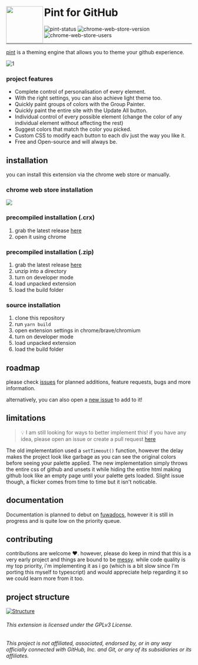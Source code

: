 # <a  href="https://projects.fuwa.sh/pint/"><img align="left" height="100" src="/docs/assets/pint-logo.png"/></a> **Pint** for GitHub

![pint-status](https://img.shields.io/badge/pint%20src-2.0-green)
![chrome-web-store-version](https://img.shields.io/chrome-web-store/v/mjhmdkcefcklflcmmokoahfdodcpeobg)
![chrome-web-store-users](https://img.shields.io/chrome-web-store/users/mjhmdkcefcklflcmmokoahfdodcpeobg)

<hr>

[pint](https://projects.fuwa.sh/pint/) is a theming engine that allows you to theme your github experience.

![1](https://user-images.githubusercontent.com/53419401/182546037-c944fca4-f9b9-438f-aa7b-4e418807e0e8.png)

### project features

- Complete control of personalisation of every element.
- With the right settings, you can also achieve light theme too.
- Quickly paint groups of colors with the Group Painter.
- Quickly paint the entire site with the Update All button.
- Individual control of every possible element (change the color of any individual element without affecting the rest)
- Suggest colors that match the color you picked.
- Custom CSS to modify each button to each div just the way you like it.
- Free and Open-source and will always be.

## installation

you can install this extension via the chrome web store or manually.

### chrome web store installation

<a href="https://chrome.google.com/webstore/detail/gitccentify/mjhmdkcefcklflcmmokoahfdodcpeobg"><img src="https://storage.googleapis.com/web-dev-uploads/image/WlD8wC6g8khYWPJUsQceQkhXSlv1/UV4C4ybeBTsZt43U4xis.png" /></a>

### precompiled installation (.crx)

1. grab the latest release [here](https://github.com/fuwaa/pint/releases)
2. open it using chrome

### precompiled installation (.zip)

1. grab the latest release [here](https://github.com/fuwaa/pint/releases)
2. unzip into a directory
3. turn on developer mode
4. load unpacked extension
5. load the build folder

### source installation

1. clone this repository
2. run `yarn build`
3. open extension settings in chrome/brave/chromium
4. turn on developer mode
5. load unpacked extension
6. load the build folder

## roadmap

please check [issues](https://github.com/fuwaa/pint/issues) for planned additions, feature requests, bugs and more information.

alternatively, you can also open a [new issue](https://github.com/fuwaa/pint/issues/new) to add to it!

## limitations

> 💡 I am still looking for ways to better implement this! if you have any idea, please open an issue or create a pull request [here](https://github.com/fuwaa/pint/issues/new/choose)

The old implementation used a `setTimeout()` function, however the delay makes the project look like garbage as you can see the original colors before seeing your palette applied. The new implementation simply throws the entire css of github and unsets it while hiding the entire html making github look like an empty page until your palette gets loaded. Slight issue though, a flicker comes from time to time but it isn't noticable.

## documentation

Documentation is planned to debut on [fuwadocs](https://docs.fuwa.sh/pint/), however it is still in progress and is quite low on the priority queue.

## contributing

contributions are welcome ❤️. however, please do keep in mind that this is a very early project and things are bound to be [messy](https://github.com/fuwaa/pint/issues/37). while code quality is my top priority, i'm implementing it as i go (which is a bit slow since I'm porting this myself to typescript) and would appreciate help regarding it so we could learn more from it too.

## project structure

[![Structure](https://images.repography.com/27896465/fuwaa/pint/structure/a993ba4f490beac88c1084429e54e710_table.svg)](https://github.com/fuwaa/pint)

###### This extension is licensed under the GPLv3 License.

###### This project is not affiliated, associated, endorsed by, or in any way officially connected with GitHub, Inc. and Git, or any of its subsidiaries or its affiliates.
